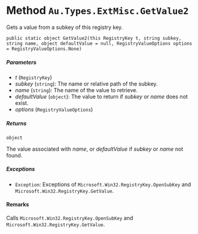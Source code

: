 # Method `Au.Types.ExtMisc.GetValue2`

Gets a value from a subkey of this registry key.

```
public static object GetValue2(this RegistryKey t, string subkey, string name, object defaultValue = null, RegistryValueOptions options = RegistryValueOptions.None)
```

##### Parameters

- *t*  (`RegistryKey`)
- *subkey*  (`string`):
    The name or relative path of the subkey.
- *name*  (`string`):
    The name of the value to retrieve.
- *defaultValue*  (`object`):
    The value to return if *subkey* or *name* does not exist.
- *options*  (`RegistryValueOptions`)

##### Returns

`object`

The value associated with *name*, or *defaultValue* if *subkey* or *name* not found.

##### Exceptions

- `Exception`:
    Exceptions of `Microsoft.Win32.RegistryKey.OpenSubKey` and `Microsoft.Win32.RegistryKey.GetValue`.

#### Remarks

Calls `Microsoft.Win32.RegistryKey.OpenSubKey` and `Microsoft.Win32.RegistryKey.GetValue`.